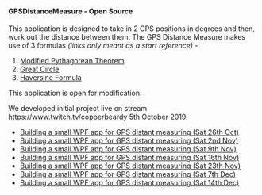 #### GPSDistanceMeasure - Open Source

This application is designed to take in 2 GPS positions in degrees and then, work out the distance between them. The GPS Distance Measure makes use of 3 formulas *(links only meant as a start reference)* -

1. [Modified Pythagorean Theorem](https://en.wikipedia.org/wiki/Pythagorean_theorem)
2. [Great Circle](http://mathworld.wolfram.com/GreatCircle.html)
3. [Haversine Formula](https://www.igismap.com/haversine-formula-calculate-geographic-distance-earth)

This application is open for modification.

We developed initial project live on stream <https://www.twitch.tv/copperbeardy> 5th October 2019.

- [Building a small WPF app for GPS distant measuring (Sat 26th Oct)](https://www.twitch.tv/videos/499779783)
- [Building a small WPF app for GPS distant measuring (Sat 2nd Nov)](https://www.twitch.tv/videos/502878682)
- [Building a small WPF app for GPS distant measuring (Sat 9th Nov)](https://www.twitch.tv/videos/505931535)
- [Building a small WPF app for GPS distant measuring (Sat 16th Nov)](https://www.twitch.tv/videos/509067137)
- [Building a small WPF app for GPS distant measuring (Sat 23th Nov)](https://www.twitch.tv/videos/512178985)
- [Building a small WPF app for GPS distant measuring (Sat 7th Dec)](https://www.twitch.tv/videos/518240061)
- [Building a small WPF app for GPS distant measuring (Sat 14th Dec)](https://www.twitch.tv/videos/521308560)

